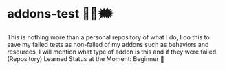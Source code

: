 # addons-test 🧑‍💻🗯
This is nothing more than a personal repository of what I do, I do this to save my failed tests as non-failed of my addons such as behaviors and resources, I will mention what type of addon is this and if they were failed. 
(Repository) Learned Status at the Moment:  Beginner 🤖
